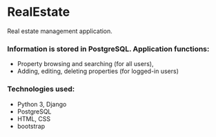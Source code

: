 # RealEstate

 Real estate management application.

### Information is stored in PostgreSQL. Application functions:

* Property browsing and searching (for all users),
* Adding, editing, deleting properties (for logged-in users)

### Technologies used:

* Python 3, Django
* PostgreSQL
* HTML, CSS
* bootstrap